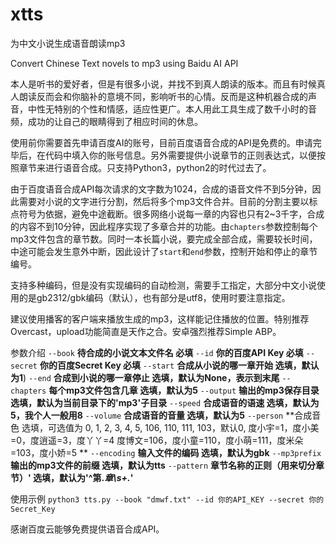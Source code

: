 # xtts
为中文小说生成语音朗读mp3

Convert Chinese Text novels to mp3 using Baidu AI API

本人是听书的爱好者，但是有很多小说，并找不到真人朗读的版本。而且有时候真人朗读反而会和你脑补的意境不同，影响听书的心情。反而是这种机器合成的声音，中性无特别的个性和情感，适应性更广。本人用此工具生成了数千小时的音频，成功的让自己的眼睛得到了相应时间的休息。

使用前你需要首先申请百度AI的账号，目前百度语音合成的API是免费的。申请完毕后，在代码中填入你的账号信息。另外需要提供小说章节的正则表达式，以便按照章节来进行语音合成。只支持Python3，python2的时代过去了。

由于百度语音合成API每次请求的文字数为1024，合成的语音文件不到5分钟，因此需要对小说的文字进行分割，然后将多个mp3文件合并。目前的分割主要以标点符号为依据，避免中途截断。很多网络小说每一章的内容也只有2~3千字，合成的内容不到10分钟，因此程序实现了多章合并的功能。由`chapters`参数控制每个mp3文件包含的章节数。同时一本长篇小说，要完成全部合成，需要较长时间，中途可能会发生意外中断，因此设计了`start`和`end`参数，控制开始和停止的章节编号。

支持多种编码，但是没有实现编码的自动检测，需要手工指定，大部分中文小说使用的是gb2312/gbk编码（默认），也有部分是utf8，使用时要注意指定。

建议使用播客的客户端来播放生成的mp3，这样能记住播放的位置。特别推荐Overcast，upload功能简直是天作之合。安卓强烈推荐Simple ABP。

参数介绍
`--book`     **待合成的小说文本文件名 必填**
`--id`       **你的百度API Key 必填**
`--secret`   **你的百度Secret Key 必填**
`--start`    **合成从小说的哪一章开始 选填，默认为1**)
`--end`      **合成到小说的哪一章停止 选填，默认为None，表示到末尾**
`--chapters` **每个mp3文件包含几章 选填，默认为5**
`--output`   **输出的mp3保存目录 选填，默认为当前目录下的'mp3'子目录**
`--speed`    **合成语音的语速 选填，默认为5，我个人一般用8**
`--volume`   **合成语音的音量 选填，默认为5**
`--person`   **合成音色 选填，可选值为 0, 1, 2, 3, 4, 5, 106, 110, 111, 103，默认0, 度小宇=1，度小美=0，度逍遥=3，度丫丫=4 度博文=106，度小童=110，度小萌=111，度米朵=103，度小娇=5 **
`--encoding` **输入文件的编码 选填，默认为gbk**
`--mp3prefix`**输出的mp3文件的前缀 选填，默认为tts**
`--pattern`  **章节名称的正则（用来切分章节）' 选填，默认为'^第.*章\s+.*'**

使用示例
`python3 tts.py --book "dmwf.txt" --id 你的API_KEY --secret 你的Secret_Key`

感谢百度云能够免费提供语音合成API。
